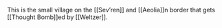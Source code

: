 This is the small village on the [[Sev’ren]] and [[Aeolia]]n border that gets [[Thought Bomb]]ed by [[Weltzer]].